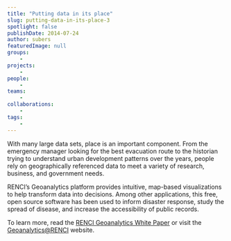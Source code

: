 ```yaml
---
title: "Putting data in its place"
slug: putting-data-in-its-place-3
spotlight: false
publishDate: 2014-07-24
author: subers
featuredImage: null
groups:
    - 
projects:
    - 
people:
    - 
teams: 
    - 
collaborations:
    - 
tags:
    - 
---
```

With many large data sets, place is an important component. From the emergency manager looking for the best evacuation route to the historian trying to understand urban development patterns over the years, people rely on geographically referenced data to meet a variety of research, business, and government needs.

RENCI’s Geoanalytics platform provides intuitive, map-based visualizations to help transform data into decisions. Among other applications, this free, open source software has been used to inform disaster response, study the spread of disease, and increase the accessibility of public records.

To learn more, read the <a href="http://www.renci.org/White-Paper-2014-geoanalytics" target="_blank">RENCI Geoanalytics White Paper</a> or visit the <a href="http://geoanalytics.renci.org/" target="_blank">Geoanalytics@RENCI</a> website.
